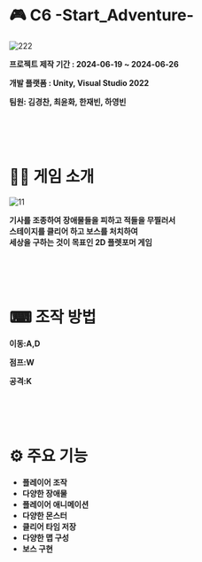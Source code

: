 # 🎮 C6 -Start_Adventure-

![222](https://github.com/kyeongchanunity4/Start_Adventure/assets/61472555/32875cd5-7ee8-41f3-95d9-d3ce1954635e)



__프로젝트 제작 기간 : 2024-06-19 ~ 2024-06-26__

__개발 플랫폼 : Unity, Visual Studio 2022__

 __팀원: 김경찬, 최윤화, 한재빈, 하영빈__

<br>
<br>
<br>
 
 # 👨‍🏫 게임 소개

![11](https://github.com/kyeongchanunity4/Start_Adventure/assets/61472555/925e9860-03fe-40f1-b070-1e35db2746be)

 __기사를 조종하여 장애물들을 피하고 적들을 무찔러서__  
 __스테이지를 클리어 하고 보스를 처치하여__  
 __세상을 구하는 것이 목표인 2D 플렛포머 게임__

 <br>
 <br>
 <br>
 
 # ⌨ 조작 방법
  __이동:A,D__
  
 __점프:W__

 __공격:K__

 <br>
 <br>
 <br>
    
 # ⚙ 주요 기능
   * __플레이어 조작__
   * __다양한 장애물__
   * __플레이어 애니메이션__
   * __다양한 몬스터__
   * __클리어 타임 저장__
   * __다양한 맵 구성__
   * __보스 구현__ 
